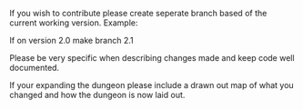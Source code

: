 If you wish to contribute please create seperate branch based of the current working version. Example:

If on version 2.0 make branch 2.1

Please be very specific when describing changes made and keep code well documented.

If your expanding the dungeon please include a drawn out map of what you changed and how the dungeon is now laid out.
